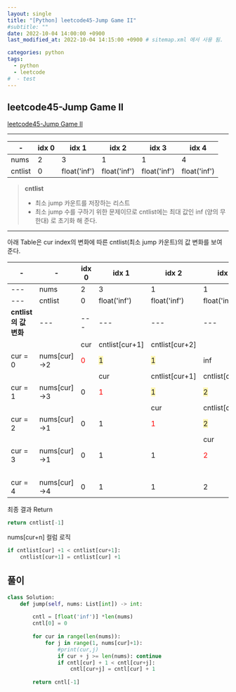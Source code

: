 ```yaml
---
layout: single
title: "[Python] leetcode45-Jump Game II"
#subtitle: ""
date: 2022-10-04 14:00:00 +0900
last_modified_at: 2022-10-04 14:15:00 +0900 # sitemap.xml 에서 사용 됨. 

categories: python 
tags:
  - python 
  - leetcode
#  - test
---
```


## leetcode45-Jump Game II

[leetcode45-Jump Game II](https://leetcode.com/problems/jump-game-ii/)

---  

|-|idx 0|idx 1|idx 2|idx 3|idx 4|
|---|---|---|---|---|---|
|nums|2|3|1|1|4|
|cntlist|0|float('inf')|float('inf')|float('inf')|float('inf')|

> **cntlist**  
> - 최소 jump 카운트를 저장하는 리스트
> - 최소 jump 수를 구하기 위한 문제이므로 cntlist에는 최대 값인 inf (양의 무한대) 로 초기화 해 준다.  


---
  
아래 Table은 cur index의 변화에 따른 cntlist(최소 jump 카운트)의 값 변화를 보여 준다.

|-|-|idx 0|idx 1|idx 2|idx 3|idx 4|
|---|---|---|---|---|---|---|
|---|nums|2|3|1|1|4|
|---|cntlist|0|float('inf')|float('inf')|float('inf')|float('inf')|
| **cntlist의 값 변화** |---|---|---|---|---|---|
| | |cur|cntlist[cur+1]|cntlist[cur+2]| | |
|cur = 0|nums[cur]->2|<span style="color:red">0</span>|<span style="background-color:#fff5b1">1</span>|<span style="background-color:#fff5b1">1</span>|inf|inf|
| | | |cur|cntlist[cur+1]|cntlist[cur+2]|cntlist[cur+3]|
|cur = 1|nums[cur]->3|0|<span style="color:red">1</span>|<span style="background-color:#fff5b1">1</span>|<span style="background-color:#fff5b1">2</span>|<span style="background-color:#fff5b1">2</span>|
| | | | |cur|cntlist[cur+1]| |
|cur = 2|nums[cur]->1|0|1|<span style="color:red">1</span>|<span style="background-color:#fff5b1">2</span>|2|
| | | | | |cur|cntlist[cur+1]|
|cur = 3|nums[cur]->1|0|1|1|<span style="color:red">2</span>|<span style="background-color:#fff5b1">2</span>|
| | | | | | |cur|
|cur = 4|nums[cur]->4|0|1|1|2|<span style="color:red">2</span>|

최종 결과 Return
```python
return cntlist[-1]
```

nums[cur+n] 컬럼 로직
```python
if cntlist[cur] +1 < cntlist[cur+1]:	
    cntlist[cur+1] = cntlist[cur] +1	
```


## 풀이
```python
class Solution:
    def jump(self, nums: List[int]) -> int:
        
        cntl = [float('inf')] *len(nums)
        cntl[0] = 0
        
        for cur in range(len(nums)):
            for j in range(1, nums[cur]+1):
                #print(cur,j)
                if cur + j >= len(nums): continue
                if cntl[cur] + 1 < cntl[cur+j]:
                    cntl[cur+j] = cntl[cur] + 1
        
        return cntl[-1]
    
```
